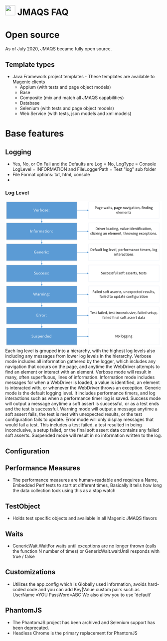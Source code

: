 # <img src="resources/jmaqslogo.ico" height="32" width="32"> JMAQS FAQ

# Open source
As of July 2020, JMAQS became fully open source.  

## Template types
- Java Framework project templates - These templates are available to Magenic clients
    - Appium (with tests and page object models)
    - Base
    - Composite (mix and match all JMAQS capabilities)
    - Database
    - Selenium (with tests and page object models)
    - Web Service (with tests, json models and xml models)

# Base features
## Logging
- Yes, No, or On Fail and the Defaults are  Log = No, LogType = Console LogLevel = INFORMATION and FileLoggerPath = Test "log" sub folder    
- File Format options: txt, html, console
- 
### Log Level
![The levels of logs](../resources/logleveldiagram.png)  
Each log level is grouped into a hierarchy, with the highest log levels also including any messages from lower log levels in the hierarchy.
Verbose mode includes all information gathered by the logger, which includes any navigation that occurs on the page, and anytime the WebDriver attempts to find an element or interact with an element. Verbose mode will result in many, often superfluous, lines of information.
Information mode includes messages for when a WebDriver is loaded, a value is identified, an element is interacted with, or whenever the WebDriver throws an exception.
Generic mode is the default logging level. It includes performance timers, and log interactions such as when a performance timer log is saved.
Success mode will output a message anytime a soft assert is successful, or as a test ends and the test is successful.
Warning mode will output a message anytime a soft assert fails, the test is met with unexpected results, or the test configuration fails to update.
Error mode will only display messages that would fail a test. This includes a test failed, a test resulted in being inconclusive, a setup failed, or the final soft assert data contains any failed soft asserts.
Suspended mode will result in no information written to the log.

## Configuration


## Performance Measures
- The performance measures are human-readable and requires a Name, Embedded Perf tests to start at different times, Basically it tells how long the data collection took using this as a stop watch

## TestObject
- Holds test specific objects and available in all Magenic JMAQS flavors

## Waits
- GenericWait.WaitFor waits until exceptions are no longer thrown (calls the function N number of times) or GenericWait.waitUntil  responds with true / false

## Customizations
- Utilizes the app.config which is Globally used information, avoids hard-coded code and you can add Key|Value custom pairs such as UserName =YOU PassWord=ABC   We also allow you to use 'default'

## PhantomJS
- The PhantomJS project has been archived and Selenium support has been deprecated.
- Headless Chrome is the primary replacement for PhantomJS
